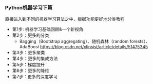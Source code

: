 ### Python机器学习下篇
直接进入到不同的机器学习算法之中，根据功能更好地分类教程
* 第1步: 机器学习基础回顾&一个新视角
* 第2步：更多的分类
  - Bagging（Bootstrap aggregating）、随机森林（random forests）、AdaBoost https://blog.csdn.net/xlinsist/article/details/51475345
* 第3步：更多聚类
* 第4步：更多的集成方法
* 第5步：梯度提升
* 第6步：更多的降维
* 第7步：更多的深度学习
